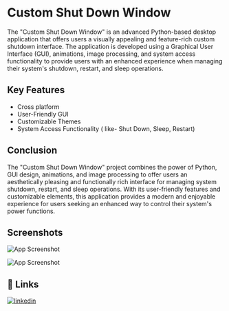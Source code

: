 
# Custom Shut Down Window

The "Custom Shut Down Window" is an advanced Python-based desktop application that offers users a visually appealing and feature-rich custom shutdown interface. The application is developed using a Graphical User Interface (GUI), animations, image processing, and system access functionality to provide users with an enhanced experience when managing their system's shutdown, restart, and sleep operations.
## Key Features

- Cross platform
- User-Friendly GUI
- Customizable Themes
- System Access Functionality ( like- Shut Down, Sleep, Restart)


## Conclusion

The "Custom Shut Down Window" project combines the power of Python, GUI design, animations, and image processing to offer users an aesthetically pleasing and functionally rich interface for managing system shutdown, restart, and sleep operations. With its user-friendly features and customizable elements, this application provides a modern and enjoyable experience for users seeking an enhanced way to control their system's power functions.
## Screenshots

![App Screenshot](https://i.postimg.cc/Pxsd78GD/shut.jpg)

![App Screenshot](https://i.postimg.cc/P5t5MDWF/shut2-2.jpg)


## 🔗 Links

[![linkedin](https://img.shields.io/badge/linkedin-0A66C2?style=for-the-badge&logo=linkedin&logoColor=white)](https://www.linkedin.com/in/raghvendra-singh-053977226)


